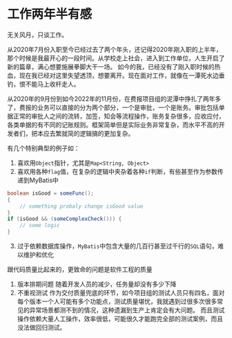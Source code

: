 # 工作两年半有感

无关风月，只谈工作。

从2020年7月份入职至今已经过去了两个年头，还记得2020年刚入职的上半年，那个时候是我最开心的一段时间。从学校走上社会，进入到工作单位，人生开启了新的篇章，满心想要施展拳脚大干一场。
如今的我，已经没有了刚入职时候的热血，现在我已经对这里失望透顶，想要离开。现在面对工作，就像在一潭死水边垂钓，恨不能马上收杆走人。

从2020年的9月份到如今2022年的11月份，在费报项目组的泥潭中挣扎了两年多了，费报的业务可以直接的分为两个部分，一个是审批，一个是账务。审批包括单据正常的审批人之间的流转，加签，知会等流程操作，账务复杂很多，应收应付，各类单据的有不同的记账规则。框架简单但是实际业务非常复杂，而水平不高的开发者们，把本应去繁就简的逻辑搞的更加复杂。

有几个特别典型的例子如：

1. 喜欢用`Object`指针，尤其是`Map<String, Object>`
2. 喜欢用各种`flag`值，在复杂的逻辑中夹杂着各种`if`判断，有些甚至作为参数传递到MyBatis中
```java
boolean isGood = someFunc();
{
    // something probaly change isGood value
}
if (isGood && (someComplexCheck())) {
    // some logic
}
```

3. 过于依赖数据库操作，`MyBatis`中包含大量的几百行甚至过千行的`SQL`语句，难以维护和优化

跟代码质量比起来的，更致命的问题是软件工程的质量
1. 版本排期问题
随着开发人员的减少，任务量却没有多少下降
2. 不重视测试
作为交付质量兜底的环节，如今项目组的测试人员只有四名，面对每个版本一个人可能有多个功能点，测试质量堪忧，我就遇到过很多次很多常见的异常场景都测不到的情况，这种遗漏到生产上肯定会有大问题。
而且测试操作依赖大量人工操作，效率很低，可能很久才能跑完全部的测试案例，而且没法做回归测试。

